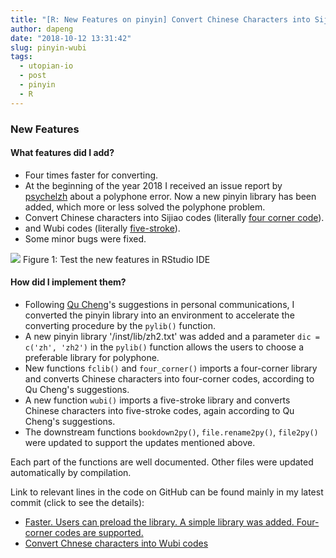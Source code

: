 ```yaml
---
title: "[R: New Features on pinyin] Convert Chinese Characters into Sijiao and Wubi codes"
author: dapeng
date: "2018-10-12 13:31:42"
slug: pinyin-wubi
tags: 
  - utopian-io
  - post
  - pinyin
  - R
---
```


### New Features

#### What features did I add?

- Four times faster for converting.
- At the beginning of the year 2018 I received an issue report by [psychelzh](https://github.com/pzhaonet/pinyin/issues/3#issue-295041288) about a polyphone error. Now a new pinyin library has been added, which more or less solved the polyphone problem.
- Convert Chinese characters into Sijiao codes (literally [four corner code](https://en.wikipedia.org/wiki/Four-Corner_Method)).
- and Wubi codes (literally [five-stroke](https://en.wikipedia.org/wiki/Wubi_method)).
- Some minor bugs were fixed.

[![](https://cdn.steemitimages.com/DQmRtco1JZ19PSvq8RKGNN8CYxNKzzHqNdtUqqFjam1b2Zz/pinyin-test.jpg)](https://cdn.steemitimages.com/DQmRtco1JZ19PSvq8RKGNN8CYxNKzzHqNdtUqqFjam1b2Zz/pinyin-test.jpg)
Figure 1:  Test the new features in RStudio IDE

#### How did I implement them?

- Following [Qu Cheng](https://github.com/canalcheng)'s suggestions in personal communications, I converted the pinyin library into an environment to accelerate the converting procedure by the `pylib()` function.
- A new pinyin library '/inst/lib/zh2.txt' was added and a parameter `dic = c('zh', 'zh2')` in the `pylib()` function  allows the users to choose a preferable library for  polyphone.
- New functions `fclib()` and `four_corner()` imports a four-corner library and converts Chinese characters into four-corner codes, according to Qu Cheng's suggestions.
- A new function `wubi()` imports a five-stroke library and converts Chinese characters into five-stroke codes, again according to Qu Cheng's suggestions.
- The downstream functions `bookdown2py()`, `file.rename2py()`, `file2py()` were updated to support the updates mentioned above.

Each part of the functions are well documented. Other files were updated automatically by compilation. 

Link to relevant lines in the code on GitHub can be found mainly in my latest commit (click to see the details):

- [Faster. Users can preload the library. A simple library was added. Four-corner codes are supported.](https://github.com/pzhaonet/pinyin/commit/cbdd753a86744debdfccae1ce63c7870d4e808e1)
- [Convert Chnese characters into Wubi codes](https://github.com/pzhaonet/pinyin/commit/59aaf6aea73c6d73aaec9c6dcc38d402f98e06de)

